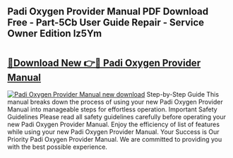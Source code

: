 ## Padi Oxygen Provider Manual PDF Download Free - Part-5Cb User Guide Repair - Service Owner Edition lz5Ym

# <h2><a href="http://bc82819.oget.top/?id=Padi+Oxygen+Provider+Manual">🔗Download New 👉🔴 Padi Oxygen Provider Manual</a></h2>

[![Padi Oxygen Provider Manual new download](https://i.imgur.com/5g1atiW.png)](http://bc82819.oget.top/?id=Padi+Oxygen+Provider+Manual)
Step-by-Step Guide This manual breaks down the process of using your new Padi Oxygen Provider Manual into manageable steps for effortless operation. Important Safety Guidelines Please read all safety guidelines carefully before operating your new Padi Oxygen Provider Manual. Enjoy the efficiency of list of features while using your new Padi Oxygen Provider Manual. Your Success is Our Priority Padi Oxygen Provider Manual. We are committed to providing you with the best possible experience.
